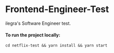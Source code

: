 # Frontend-Engineer-Test
ilegra's Software Engineer test.

#### To run the project locally:
`cd netflix-test && yarn install && yarn start`
